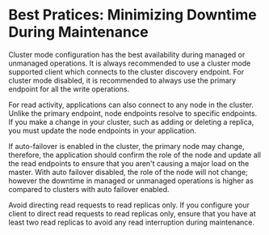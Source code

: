 # Best Pratices: Minimizing Downtime During Maintenance<a name="BestPractices.MinimizeDowntime"></a>

Cluster mode configuration has the best availability during managed or unmanaged operations\. It is always recommended to use a cluster mode supported client which connects to the cluster discovery endpoint\. For cluster mode disabled, it is recommended to always use the primary endpoint for all the write operations\. 

For read activity, applications can also connect to any node in the cluster\. Unlike the primary endpoint, node endpoints resolve to specific endpoints\. If you make a change in your cluster, such as adding or deleting a replica, you must update the node endpoints in your application\. 

If auto\-failover is enabled in the cluster, the primary node may change, therefore, the application should confirm the role of the node and update all the read endpoints to ensure that you aren't causing a major load on the master\. With auto failover disabled, the role of the node will not change; however the downtime in managed or unmanaged operations is higher as compared to clusters with auto failover enabled\.

 Avoid directing read requests to read replicas only\. If you configure your client to direct read requests to read replicas only, ensure that you have at least two read replicas to avoid any read interruption during maintenance\. 